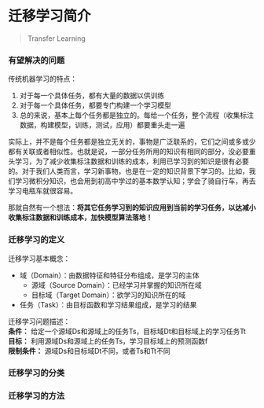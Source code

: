 # 迁移学习简介  
> Transfer Learning  


### 有望解决的问题  
传统机器学习的特点：  
1. 对于每一个具体任务，都有大量的数据以供训练  
2. 对于每一个具体任务，都要专门构建一个学习模型  
3. 总的来说，基本上每个任务都是独立的。每给一个任务，整个流程（收集标注数据，构建模型，训练，测试，应用）都要重头走一遍  

实际上，并不是每个任务都是独立无关的，事物是广泛联系的，它们之间或多或少都有关联或者相似性。也就是说，一部分任务所用的知识有相同的部分，没必要重头学习，为了减少收集标注数据和训练的成本，利用已学习到的知识是很有必要的。对于我们人类而言，学习新事物，也是在一定的知识背景下学习的。比如，我们学习微积分知识，也会用到初高中学过的基本数学认知；学会了骑自行车，再去学习电瓶车就很容易。  

那就自然有一个想法：__将其它任务学习到的知识应用到当前的学习任务，以达减小收集标注数据和训练成本，加快模型算法落地！__  


### 迁移学习的定义  
迁移学习基本概念：  
- 域（Domain）：由数据特征和特征分布组成，是学习的主体  
  - 源域（Source Domain）：已经学习并掌握的知识所在域  
  - 目标域（Target Domain）：欲学习的知识所在的域  
- 任务（Task）：由目标函数和学习结果组成，是学习的结果  

迁移学习问题描述：  
__条件：__ 给定一个源域Ds和源域上的任务Ts，目标域Dt和目标域上的学习任务Tt  
__目标：__ 利用源域Ds和源域上的任务Ts，学习目标域上的预测函数f  
__限制条件：__ 源域Ds和目标域Dt不同，或者Ts和Tt不同  


### 迁移学习的分类  


### 迁移学习的方法  